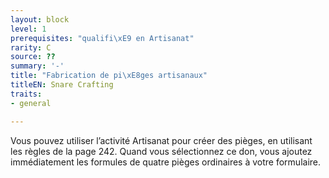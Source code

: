 ```yaml
---
layout: block
level: 1
prerequisites: "qualifi\xE9 en Artisanat"
rarity: C
source: ??
summary: '-'
title: "Fabrication de pi\xE8ges artisanaux"
titleEN: Snare Crafting
traits:
- general

---
```


<p>Vous pouvez utiliser l’activité Artisanat pour créer des pièges, en utilisant les règles de la page 242. Quand vous sélectionnez ce don, vous ajoutez immédiatement les formules de quatre pièges ordinaires à votre formulaire.</p>